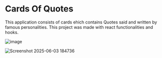 # Cards Of Quotes

This application consists of cards ehich contains Quotes said and written by famous personalities. This project was made with react functionalities and hooks.


![image](https://github.com/user-attachments/assets/d65aba06-5750-4505-9f39-66a0a346a2ea)


![Screenshot 2025-06-03 184736](https://github.com/user-attachments/assets/dd155a16-9eb0-424c-8e33-4c54db10b313)

